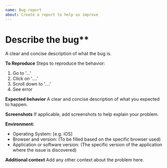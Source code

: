 ```yaml
---
name: Bug report
about: Create a report to help us improve
---
```


# Describe the bug\*\*

A clear and concise description of what the bug is.

**To Reproduce**
Steps to reproduce the behavior:

1. Go to '...'
2. Click on '....'
3. Scroll down to '....'
4. See error

**Expected behavior**
A clear and concise description of what you expected to happen.

**Screenshots**
If applicable, add screenshots to help explain your problem.

**Environment:**

- Operating System: [e.g. iOS]
- Browser and version: (To be filled based on the specific browser used)
- Application or software version: (The specific version of the application where the issue is discovered)

**Additional context**
Add any other context about the problem here.
